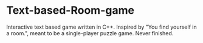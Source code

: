 Text-based-Room-game
====================

Interactive text based game written in C++. Inspired by "You find yourself in a room.", meant to be a single-player puzzle game. Never finished.